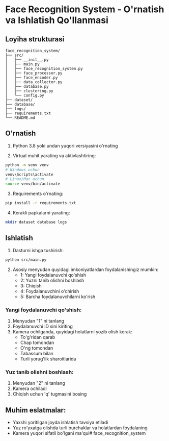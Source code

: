 # Face Recognition System - O'rnatish va Ishlatish Qo'llanmasi

## Loyiha strukturasi

```
face_recognition_system/
├── src/
│   ├── __init__.py
│   ├── main.py
│   ├── face_recognition_system.py
│   ├── face_processor.py
│   ├── face_encoder.py
│   ├── data_collector.py
│   ├── database.py
│   ├── clustering.py
│   └── config.py
├── dataset/
├── database/
├── logs/
├── requirements.txt
└── README.md
```

## O'rnatish

1. Python 3.8 yoki undan yuqori versiyasini o'rnating

2. Virtual muhit yarating va aktivlashtiring:
```bash
python -m venv venv
# Windows uchun
venv\Scripts\activate
# Linux/Mac uchun
source venv/bin/activate
```

3. Requirements o'rnating:
```bash
pip install -r requirements.txt
```

4. Kerakli papkalarni yarating:
```bash
mkdir dataset database logs
```

## Ishlatish

1. Dasturni ishga tushirish:
```bash
python src/main.py
```

2. Asosiy menyudan quyidagi imkoniyatlardan foydalanishingiz mumkin:
   - 1: Yangi foydalanuvchi qo'shish
   - 2: Yuzni tanib olishni boshlash
   - 3: Chiqish
   - 4: Foydalanuvchini o'chirish
   - 5: Barcha foydalanuvchilarni ko'rish

### Yangi foydalanuvchi qo'shish:
1. Menyudan "1" ni tanlang
2. Foydalanuvchi ID sini kiriting
3. Kamera ochilganda, quyidagi holatlarni yozib olish kerak:
   - To'g'ridan qarab
   - Chap tomondan
   - O'ng tomondan
   - Tabassum bilan
   - Turli yorug'lik sharoitlarida

### Yuz tanib olishni boshlash:
1. Menyudan "2" ni tanlang
2. Kamera ochiladi
3. Chiqish uchun 'q' tugmasini bosing

## Muhim eslatmalar:
- Yaxshi yoritilgan joyda ishlatish tavsiya etiladi
- Yuz ro'yxatga olishda turli burchaklar va holatlardan foydalaning
- Kamera yuqori sifatli bo'lgani ma'qul# face_recognition_system
